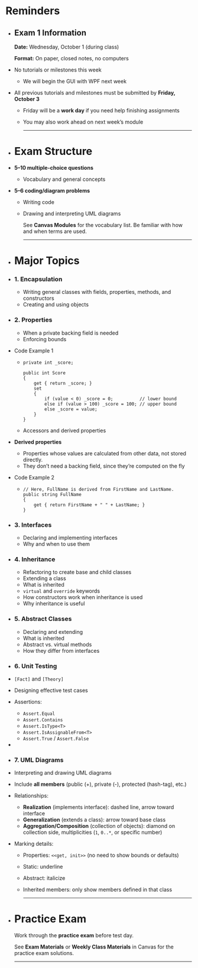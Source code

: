 # Reminders
- ## Exam 1 Information
  
  **Date:** Wednesday, October 1 (during class)
  
  **Format:** On paper, closed notes, no computers
- No tutorials or milestones this week
	- We will begin the GUI with WPF next week
- All previous tutorials and milestones must be submitted by **Friday, October 3**
	- Friday will be a **work day** if you need help finishing assignments
	- You may also work ahead on next week’s module
	  
	  ---
- # Exam Structure
- **5–10 multiple-choice questions**
	- Vocabulary and general concepts
- **5–6 coding/diagram problems**
	- Writing code
	- Drawing and interpreting UML diagrams
	  
	  See **Canvas Modules** for the vocabulary list. Be familiar with how and when terms are used.
	  
	  ---
- # Major Topics
- ### 1. Encapsulation
	- Writing general classes with fields, properties, methods, and constructors
	- Creating and using objects
- ### 2. Properties
	- When a private backing field is needed
	- Enforcing bounds
- Code Example 1
	- ```
	  private int _score;
	  
	  public int Score
	  {
	      get { return _score; }
	      set 
	      {
	          if (value < 0) _score = 0;          // lower bound
	          else if (value > 100) _score = 100; // upper bound
	          else _score = value;
	      }
	  }
	  
	  ```
	- Accessors and derived properties
- **Derived properties**
	- Properties whose values are calculated from other data, not stored directly.
	- They don’t need a backing field, since they’re computed on the fly
- Code Example 2
	- ```
	  // Here, FullName is derived from FirstName and LastName.
	  public string FullName
	  {
	      get { return FirstName + " " + LastName; }
	  }
	  ```
- ### 3. Interfaces
	- Declaring and implementing interfaces
	- Why and when to use them
- ### 4. Inheritance
	- Refactoring to create base and child classes
	- Extending a class
	- What is inherited
	- `virtual` and `override` keywords
	- How constructors work when inheritance is used
	- Why inheritance is useful
- ### 5. Abstract Classes
	- Declaring and extending
	- What is inherited
	- Abstract vs. virtual methods
	- How they differ from interfaces
- ### 6. Unit Testing
- `[Fact]` and `[Theory]`
- Designing effective test cases
- Assertions:
	- `Assert.Equal`
	- `Assert.Contains`
	- `Assert.IsType<T>`
	- `Assert.IsAssignableFrom<T>`
	- `Assert.True` / `Assert.False`
-
- ### 7. UML Diagrams
- Interpreting and drawing UML diagrams
- Include **all members** (public (+), private (-), protected (hash-tag), etc.)
- Relationships:
	- **Realization** (implements interface): dashed line, arrow toward interface
	- **Generalization** (extends a class): arrow toward base class
	- **Aggregation/Composition** (collection of objects): diamond on collection side, multiplicities (`1`, `0..*`, or specific number)
- Marking details:
	- Properties: `<<get, init>>` (no need to show bounds or defaults)
	- Static: underline
	- Abstract: italicize
	- Inherited members: only show members defined in that class
	  
	  ---
- # Practice Exam
  
  Work through the **practice exam** before test day.
  
  See **Exam Materials** or **Weekly Class Materials** in Canvas for the practice exam solutions.
  
  ---